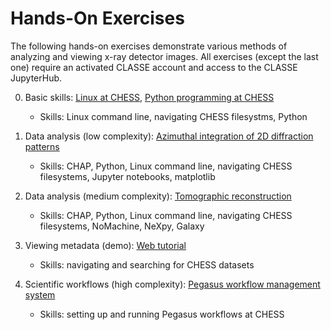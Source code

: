 # Hands-On Exercises

The following hands-on exercises demonstrate various methods of
analyzing and viewing x-ray detector images. All exercises (except the last one)
require an activated CLASSE account and access to the CLASSE
JupyterHub.

0. Basic skills: [Linux at CHESS](https://github.com/RENCI-NRIG/X-CITE/blob/main/theme4/XS101/linux-exercises.md), [Python programming at CHESS](https://github.com/RENCI-NRIG/X-CITE/blob/main/theme4/XS101/python-exercises.md)
   - Skills: Linux command line, navigating CHESS filesystms, Python

1. Data analysis (low complexity): [Azimuthal integration of 2D diffraction
   patterns](https://github.com/CHESSComputing/CHAP-Training-Examples-Materials/tree/main/example_01)
   
   - Skills: CHAP, Python, Linux command line, navigating CHESS
     filesystems, Jupyter notebooks, matplotlib
      
2. Data analysis (medium complexity): [Tomographic
   reconstruction](https://github.com/CHESSComputing/CHAP-Training-Examples-Materials/tree/main/example_02)
   
   - Skills: CHAP, Python, Linux command line, navigating CHESS
     filesystems, NoMachine, NeXpy, Galaxy

3. Viewing metadata (demo): [Web tutorial](https://chesscomputing.github.io/FOXDEN/docs/web_tutorial.html)

   - Skills: navigating and searching for CHESS datasets
      
5. Scientific workflows (high complexity): [Pegasus workflow management system](./theme3/DC101/scientific-workflow-management.md)
   
   - Skills: setting up and running Pegasus workflows at CHESS
